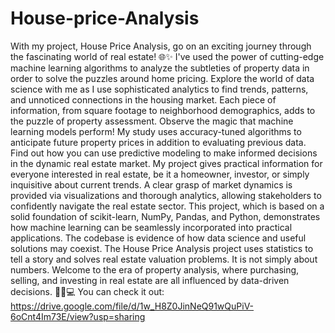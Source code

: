 # House-price-Analysis
With my project, House Price Analysis, go on an exciting journey through the fascinating world of real estate! 🌐✨ I've used the power of cutting-edge machine learning algorithms to analyze the subtleties of property data in order to solve the puzzles around home pricing.
Explore the world of data science with me as I use sophisticated analytics to find trends, patterns, and unnoticed connections in the housing market. Each piece of information, from square footage to neighborhood demographics, adds to the puzzle of property assessment.
Observe the magic that machine learning models perform! My study uses accuracy-tuned algorithms to anticipate future property prices in addition to evaluating previous data. Find out how you can use predictive modeling to make informed decisions in the dynamic real estate market.
My project gives practical information for everyone interested in real estate, be it a homeowner, investor, or simply inquisitive about current trends. A clear grasp of market dynamics is provided via visualizations and thorough analytics, allowing stakeholders to confidently navigate the real estate sector.
This project, which is based on a solid foundation of scikit-learn, NumPy, Pandas, and Python, demonstrates how machine learning can be seamlessly incorporated into practical applications. The codebase is evidence of how data science and useful solutions may coexist.
The House Price Analysis project uses statistics to tell a story and solves real estate valuation problems. It is not simply about numbers. Welcome to the era of property analysis, where purchasing, selling, and investing in real estate are all influenced by data-driven decisions. 🚀🏡💻
You can check it out: https://drive.google.com/file/d/1w_H8Z0JinNeQ91wQuPiV-6oCnt4Im73E/view?usp=sharing

